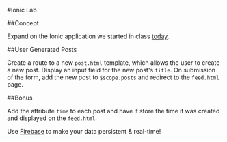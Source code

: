 #Ionic Lab

##Concept

Expand on the Ionic application we started in class [today](https://github.com/sf-wdi-14/notes/blob/master/lectures%2Fweek-11%2F_1_monday%2Fdusk%2Fionic.md).

##User Generated Posts

Create a route to a new `post.html` template, which allows the user to create a new post. Display an input field for the new post's `title`. On submission of the form, add the new post to `$scope.posts` and redirect to the `feed.html` page.

##Bonus

Add the attribute `time` to each post and have it store the time it was created and displayed on the `feed.html`.

Use [Firebase](https://www.firebase.com/docs/web/libraries/angular/quickstart.html) to make your data persistent & real-time!
